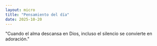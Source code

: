 ```yaml
---
layout: micro
title: "Pensamiento del día"
date: 2025-10-20
---
```


"Cuando el alma descansa en Dios, incluso el silencio se convierte en adoración."

